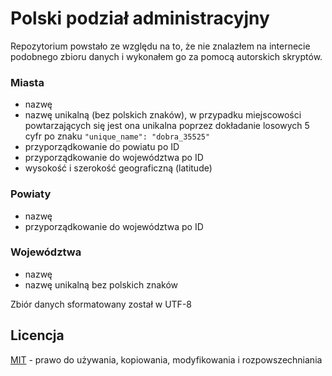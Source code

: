 # Polski podział administracyjny
Repozytorium powstało ze względu na to, że nie znalazłem na internecie podobnego zbioru danych i wykonałem go za pomocą autorskich skryptów.
### Miasta
 - nazwę
 - nazwę unikalną (bez polskich znaków), w przypadku miejscowości powtarzających się jest ona unikalna poprzez dokładanie losowych 5 cyfr po znaku `"unique_name": "dobra_35525"`
 - przyporządkowanie do powiatu po ID
 - przyporządkowanie do województwa po ID
 - wysokość i szerokość geograficzną (latitude)
 
### Powiaty
 - nazwę
 - przyporządkowanie do województwa po ID

### Województwa
- nazwę
- nazwę unikalną bez polskich znaków

Zbiór danych sformatowany został w UTF-8

## Licencja
[MIT](https://choosealicense.com/licenses/mit/) - prawo do używania, kopiowania, modyfikowania i rozpowszechniania
